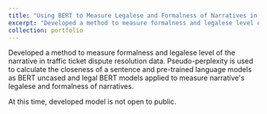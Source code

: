 ```yaml
---
title: "Using BERT to Measure Legalese and Formalness of Narratives in Traffic Ticket Dispute Resolution"
excerpt: "Developed a method to measure formalness and legalese level of the narrative in traffic ticket dispute resolution data. Pseudo-perplexity is used to calculate the closeness of a sentence and pre-trained language models as BERT uncased and legal BERT models were applied to measure narrative's legalese and formalness level of narratives."
collection: portfolio
---
```


Developed a method to measure formalness and legalese level of the narrative in traffic ticket dispute resolution data. Pseudo-perplexity is used to calculate the closeness of a sentence and pre-trained language models as BERT uncased and legal BERT models applied to measure narrative's legalese and formalness of narratives.

At this time, developed model is not open to public. 

